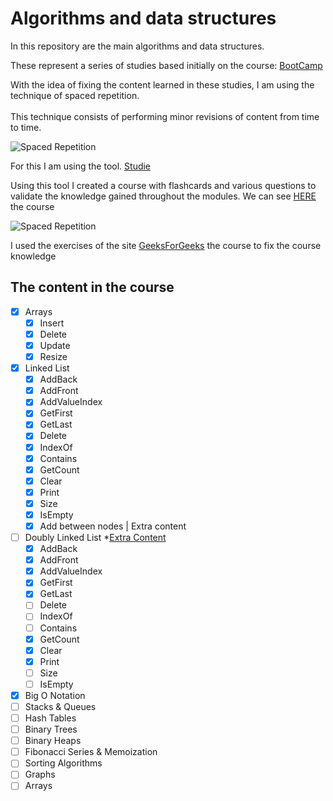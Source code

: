 # Algorithms and data structures

In this repository are the main algorithms and data structures.<br>

These represent a series of studies based initially on the course:  [BootCamp](https://www.udemy.com/course/data-structures-and-algorithms-bootcamp/)

With the idea of fixing the content learned in these studies, I am using the technique of spaced repetition.
<br><br>This technique consists of performing minor revisions of content from time to time.
 
![Spaced Repetition](https://149366099.v2.pressablecdn.com/wp-content/uploads/2018/12/learning-v1.png)

For this I am using the tool. 
[Studie](https://studieapp.com)

Using this tool I created a course with flashcards and various questions to validate the knowledge gained throughout the modules.
We can see [HERE](https://studieapp.com/my/courses/290) the course


![Spaced Repetition](https://media.geeksforgeeks.org/wp-content/uploads/geeksforgeeks-6.png)

I used the exercises of the site  [GeeksForGeeks](https://auth.geeksforgeeks.org/user/marcelowender/profile) the course  to fix the course knowledge



## The content in the course


 - [x] Arrays
    - [x] Insert
    - [x] Delete
    - [x] Update
    - [x] Resize
 - [x] Linked List
     - [x] AddBack
     - [x] AddFront
     - [x] AddValueIndex
     - [x] GetFirst
     - [x] GetLast
     - [x] Delete
     - [x] IndexOf
     - [x] Contains
     - [x] GetCount
     - [x] Clear
     - [x] Print
     - [x] Size
     - [x] IsEmpty
     - [x] Add between nodes | Extra content
 - [ ] Doubly Linked List *[Extra Content](https://www.geeksforgeeks.org/doubly-linked-list/)
     - [x] AddBack
     - [x] AddFront
     - [x] AddValueIndex
     - [x] GetFirst
     - [x] GetLast
     - [ ] Delete
     - [ ] IndexOf
     - [ ] Contains
     - [x] GetCount
     - [x] Clear
     - [x] Print
     - [ ] Size
     - [ ] IsEmpty
 - [x] Big O Notation
 - [ ] Stacks & Queues
 - [ ] Hash Tables
 - [ ] Binary Trees
 - [ ] Binary Heaps
 - [ ] Fibonacci Series & Memoization
 - [ ] Sorting Algorithms
 - [ ] Graphs
 - [ ] Arrays
